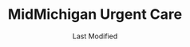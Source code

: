 ---
layout: location-page
date: Last Modified
description: "Local COVID-19 testing is available at MidMichigan Urgent Care in Clare, Michigan, USA."
permalink: "locations/michigan/clare/midmichigan-urgent-care/"
tags:
  - locations
  - michigan
title: MidMichigan Urgent Care
uniqueName: midmichigan-urgent-care
state: Michigan
stateAbbr: MI
hood: "Clare"
address: "700 W 5th St"
city: "Clare"
zip: "48617"
zipsNearby: "48417 48610 48801 48806 48611 48703 49304 48807 49305 48706 48707 48708 48710 48612 48809 48887 49307 49309 49310 49618 48614 48615 48722 49312 49601 48724 48811 48812 49319 49623 48616 49320 48617 48618 49322 48818 48620 48829 48830 48831 48832 48732 48833 49631 49632 48622 48834 48870 49633 48835 48734 48787 48623 48624 49326 49738 49739 48838 48739 49638 48625 48626 48841 49639 48627 48628 48629 48630 49329 48845 49642 48846 49644 48847 48631 48632 49651 48633 48850 49655 48634 48635 49656 48636 48851 49657 48852 49663 48853 49665 49332 48637 49667 49668 48856 48640 48641 48642 48667 48670 48674 48686 49336 48804 48858 48859 48860 48747 48748 49337 48862 48649 48749 48865 48866 49338 48871 48873 49339 48650 48874 48756 48651 49677 48757 49340 48613 48652 48877 49342 48653 48878 48654 48601 48602 48603 48604 48605 48606 48607 48608 48609 48638 48663 48655 48656 48879 48880 49343 48657 49679 48883 48884 48885 48886 49680 48658 48888 49346 48659 48889 49347 48765 49688 48766 48891 48893 48661 48662 49349 48770 48896 48736 48802" 
mapUrl: "http://maps.apple.com/?q=MidMichigan+Urgent+Care&address=700+W+5th+St,Clare,Michigan,48617"
locationType: Drive-thru
phone: "989-386-9911"
website: "undefined"
onlineBooking: undefined
closed: undefined
closedUpdate: June 30th, 2020
notes: "Open to all."
days: Contact for hours of operation.
ctaMessage: Call 989-386-9911
ctaUrl: "tel:989-386-9911"
---